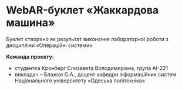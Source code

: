 # WebAR-буклет «Жаккардова машина»
Буклет створено як результат виконання лабораторної роботи з дисципліни «Операційні системи»

**Команда проєкту:**
- студентка Кронберг Єлизавета Володимирівна, група АІ-221
- викладач – Блажко О.А., доцент кафедри інформаційних систем Національного університету «Одеська політехніка»
